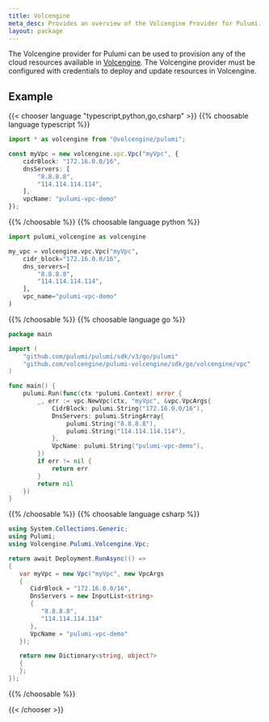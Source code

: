 ```yaml
---
title: Volcengine
meta_desc: Provides an overview of the Volcengine Provider for Pulumi.
layout: package
---
```


The Volcengine provider for Pulumi can be used to provision any of the cloud resources available in [Volcengine](https://volcengine.com).
The Volcengine provider must be configured with credentials to deploy and update resources in Volcengine.

## Example

{{< chooser language "typescript,python,go,csharp" >}}
{{% choosable language typescript %}}

```typescript
import * as volcengine from "@volcengine/pulumi";

const myVpc = new volcengine.vpc.Vpc("myVpc", {
    cidrBlock: "172.16.0.0/16",
    dnsServers: [
        "8.8.8.8",
        "114.114.114.114",
    ],
    vpcName: "pulumi-vpc-demo"
});
```

{{% /choosable %}}
{{% choosable language python %}}

```python
import pulumi_volcengine as volcengine

my_vpc = volcengine.vpc.Vpc("myVpc",
    cidr_block="172.16.0.0/16",
    dns_servers=[
        "8.8.8.8",
        "114.114.114.114",
    ],
    vpc_name="pulumi-vpc-demo"
)
```

{{% /choosable %}}
{{% choosable language go %}}

```go
package main

import (
    "github.com/pulumi/pulumi/sdk/v3/go/pulumi"
    "github.com/volcengine/pulumi-volcengine/sdk/go/volcengine/vpc"
)

func main() {
    pulumi.Run(func(ctx *pulumi.Context) error {
        _, err := vpc.NewVpc(ctx, "myVpc", &vpc.VpcArgs{
            CidrBlock: pulumi.String("172.16.0.0/16"),
            DnsServers: pulumi.StringArray{
                pulumi.String("8.8.8.8"),
                pulumi.String("114.114.114.114"),
            },
            VpcName: pulumi.String("pulumi-vpc-demo"),
        })
        if err != nil {
            return err
        }
        return nil
    })
}
```

{{% /choosable %}}
{{% choosable language csharp %}}

```csharp
using System.Collections.Generic;
using Pulumi;
using Volcengine.Pulumi.Volcengine.Vpc;

return await Deployment.RunAsync(() =>
{
   var myVpc = new Vpc("myVpc", new VpcArgs
   {
      CidrBlock = "172.16.0.0/16",
      DnsServers = new InputList<string>
      {
         "8.8.8.8",
         "114.114.114.114"
      },
      VpcName = "pulumi-vpc-demo"
   });

   return new Dictionary<string, object?>
   {
   };
});
```

{{% /choosable %}}

{{< /chooser >}}